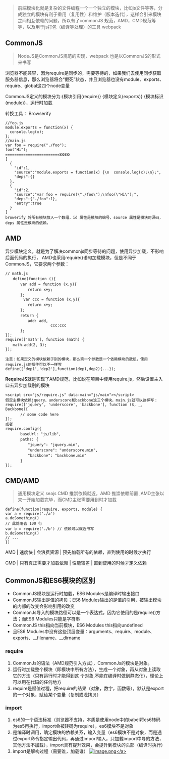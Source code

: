 >前端模块化就是复杂的文件编程一个一个独立的模块，比如js文件等等，分成独立的模块有利于重用（复用性）和维护（版本迭代），这样会引来模块之间相互依赖的问题，所以有了commonJS 规范，AMD，CMD规范等等，以及用于js打包（编译等处理）的工具 webpack

## CommonJS
>NodeJS是CommonJS规范的实现，webpack 也是以CommonJS的形式来书写

浏览器不能兼容，因为require是同步的，需要等待的，如果我们去使用同步获取服务器信息，那么浏览器将会“假死”状态，并且浏览器也没有module、exports、require、global这四个node变量

CommonJS定义的模块分为:{模块引用(require)} {模块定义(exports)} {模块标识(module)}，运行时加载

转换工具： Browserify
```
//foo.js
module.exports = function(x) {
  console.log(x);
};
//main.js
var foo = require("./foo");
foo("Hi");
========================》》》》》》
[
  {
    "id":1,
    "source":"module.exports = function(x) {\n  console.log(x);\n};",
    "deps":{}
  },
  {
    "id":2,
    "source":"var foo = require(\"./foo\");\nfoo(\"Hi\");",
    "deps":{"./foo":1},
    "entry":true
  }
]
browerify 将所有模块放入一个数组，id 属性是模块的编号，source 属性是模块的源码，deps 属性是模块的依赖。
```

## AMD
异步模块定义，就是为了解决commonjs同步等待的问题，使用异步加载，不影响后面代码的执行， AMD也采用require()语句加载模块，但是不同于CommonJS，它要求两个参数：
```
// math.js
　　define(function (){
　　　　var add = function (x,y){
　　　　　　return x+y;
　　　　};
        var ccc = function (x,y){
　　　　　　return x+y;
　　　　};
　　　　return {
　　　　　　add: add,
                    ccc:ccc
　　　　};
});
require(['math'], function (math) {
　　math.add(2, 3);
});

注意：如果定义的模块依赖于别的模块，那么第一个参数是一个依赖模块的数组，使用require.js的插件可以不一样写
define(['dep1','dep2'],function(dep1,dep2){...});
```
**RequireJS**就是实现了AMD规范，比如说在项目中使用require.js，然后设置主入口去异步加载别的模块
```
<script src="js/require.js" data-main="js/main"></script>
假定主模块依赖jquery、underscore和backbone这三个模块，main.js就可以这样写：
require(['jquery', 'underscore', 'backbone'], function ($, _, Backbone){
　　　　// some code here
});
或者
require.config({
　　　　baseUrl: "js/lib",
　　　　paths: {
　　　　　　"jquery": "jquery.min",
　　　　　　"underscore": "underscore.min",
　　　　　　"backbone": "backbone.min"
　　　　}
});
```
## CMD/AMD
>通用模块定义 seajs  CMD 推崇依赖就近，AMD 推崇依赖前置 ,AMD主张以来一开始加载完毕，而CMD主张需要用到时才加载
```
define(function(require, exports, module) {
var a = require('./a')
a.doSomething()
// 此处略去 100 行
var b = require('./b') // 依赖可以就近书写
b.doSomething()
// ...
})
```
AMD | 速度快 | 会浪费资源 | 预先加载所有的依赖，直到使用的时候才执行

CMD | 只有真正需要才加载依赖 | 性能较差 | 直到使用的时候才定义依赖

## CommonJS和ES6模块的区别
* CommonJS模块是运行时加载，ES6 Modules是编译时输出接口
* CommonJS输出是值的拷贝；ES6 Modules输出的是值的引用，被输出模块的内部的改变会影响引用的改变
* CommonJs导入的模块路径可以是一个表达式，因为它使用的是require()方法；而ES6 Modules只能是字符串
* CommonJS this指向当前模块，ES6 Modules this指向undefined
* 且ES6 Modules中没有这些顶层变量：arguments、require、module、exports、__filename、__dirname

### require
1. CommonJs的语法（AMD规范引入方式），CommonJs的模块是对象。
2. 运行时加载整个模块（即模块中所有方法），生成一个对象，再从对象上读取它的方法（只有运行时才能得到这 个对象,不能在编译时做到静态化），理论上可以用在代码的任何地方
3.  require是赋值过程，把require的结果（对象，数字，函数等），默认是export的一个对象，赋给某个变量（复制或浅拷贝）
### import
1. es6的一个语法标准（浏览器不支持，本质是使用node中的babel将es6转码为es5再执行，import会被转码为require），es6模块不是对象
2. 是编译时调用，确定模块的依赖关系，输入变量（es6模块不是对象，而是通过export命令指定输出代码，再通过import输入，只加载import中导的方法，其他方法不加载），import具有提升效果，会提升到模块的头部（编译时执行）
3. import是解构过程（需要谁，加载谁）
<a data-fancybox title="image.png" href="https://p6-juejin.byteimg.com/tos-cn-i-k3u1fbpfcp/3f9766ff131848279424d1af6ad0d269~tplv-k3u1fbpfcp-watermark.image?">![image.png](https://p6-juejin.byteimg.com/tos-cn-i-k3u1fbpfcp/3f9766ff131848279424d1af6ad0d269~tplv-k3u1fbpfcp-watermark.image?)</a>